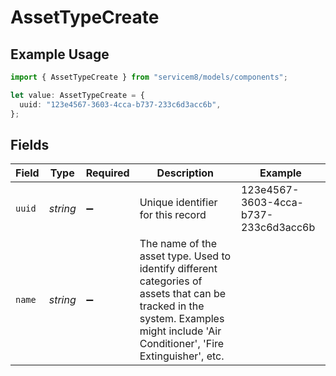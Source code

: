# AssetTypeCreate

## Example Usage

```typescript
import { AssetTypeCreate } from "servicem8/models/components";

let value: AssetTypeCreate = {
  uuid: "123e4567-3603-4cca-b737-233c6d3acc6b",
};
```

## Fields

| Field                                                                                                                                                                              | Type                                                                                                                                                                               | Required                                                                                                                                                                           | Description                                                                                                                                                                        | Example                                                                                                                                                                            |
| ---------------------------------------------------------------------------------------------------------------------------------------------------------------------------------- | ---------------------------------------------------------------------------------------------------------------------------------------------------------------------------------- | ---------------------------------------------------------------------------------------------------------------------------------------------------------------------------------- | ---------------------------------------------------------------------------------------------------------------------------------------------------------------------------------- | ---------------------------------------------------------------------------------------------------------------------------------------------------------------------------------- |
| `uuid`                                                                                                                                                                             | *string*                                                                                                                                                                           | :heavy_minus_sign:                                                                                                                                                                 | Unique identifier for this record                                                                                                                                                  | 123e4567-3603-4cca-b737-233c6d3acc6b                                                                                                                                               |
| `name`                                                                                                                                                                             | *string*                                                                                                                                                                           | :heavy_minus_sign:                                                                                                                                                                 | The name of the asset type. Used to identify different categories of assets that can be tracked in the system. Examples might include 'Air Conditioner', 'Fire Extinguisher', etc. |                                                                                                                                                                                    |